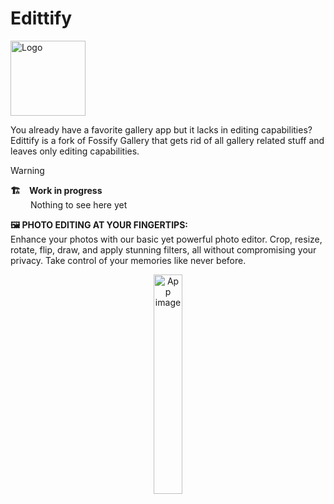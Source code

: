 # Edittify

<img alt="Logo" src="graphics/icon.webp" width="120" />

You already have a favorite gallery app but it lacks in editing capabilities? Edittify is a fork of Fossify Gallery that gets rid of all gallery related stuff and leaves only editing capabilities.

> [!WARNING]
> **🏗️&emsp;Work in progress**  
> &emsp;&emsp; Nothing to see here yet

**🖼️ PHOTO EDITING AT YOUR FINGERTIPS:**  
Enhance your photos with our basic yet powerful photo editor. Crop, resize, rotate, flip, draw, and apply stunning filters, all without compromising your privacy. Take control of your memories like never before.



<div align="center">
<img alt="App image" src="fastlane/metadata/android/en-US/images/phoneScreenshots/3_en-US.png" width="30%">
</div>
